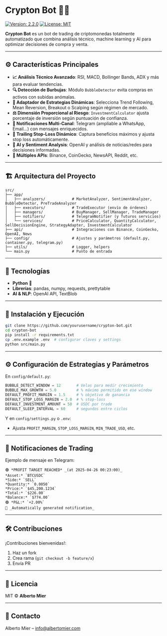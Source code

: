 # Crypton Bot 🚀🤖

[![Version: 2.2.0](https://img.shields.io/badge/Version-2.2.0-blue.svg)](./README.md)  [![License: MIT](https://img.shields.io/badge/License-MIT-yellow.svg)](./LICENSE)

**Crypton Bot** es un bot de trading de criptomonedas totalmente automatizado que combina análisis técnico, machine learning y AI para optimizar decisiones de compra y venta.

---

## ⚙️ Características Principales

- **📈 Análisis Técnico Avanzado**: RSI, MACD, Bollinger Bands, ADX y más para evaluar tendencias.
- **🔍 Detección de Burbujas**: Módulo `BubbleDetector` evita compras en activos con subidas anómalas.
- **🔄 Adaptador de Estrategias Dinámicas**: Selecciona Trend Following, Mean Reversion, Breakout o Scalping según régimen de mercado.
- **⚖️ Dimensión Proporcional al Riesgo**: `InvestmentCalculator` ajusta porcentaje de inversión según puntuación de confianza.
- **🔔 Notificaciones Multi-Canal**: Telegram (ampliable a WhatsApp, Email…) con mensajes enriquecidos.
- **🛑 Trailing Stop-Loss Dinámico**: Captura beneficios máximos y ajusta stop loss automáticamente.
- **🤖 AI y Sentiment Analysis**: OpenAI y análisis de noticias/redes para decisiones informadas.
- **🔗 Múltiples APIs**: Binance, CoinGecko, NewsAPI, Reddit, etc.

---

## 🏗️ Arquitectura del Proyecto

```
src/
├── app/
│   ├── analyzers/            # MarketAnalyzer, SentimentAnalyzer, BubbleDetector, PreTradeAnalyzer
│   ├── executors/            # TradeExecutor (envío de órdenes)
│   ├── managers/             # BuyManager, SellManager, TradeManager
│   ├── notifiers/            # TelegramNotifier (y futuros servicios)
│   └── services/             # PriceCalculator, QuantityCalculator, SellDecisionEngine, StrategyAdapter, InvestmentCalculator
├── api/                      # Integraciones con Binance, CoinGecko, OpenAI, News
├── config/                   # Ajustes y parámetros (default.py, container.py, telegram.py)
├── utils/                    # Logger, helpers
└── main.py                   # Punto de entrada
```

---

## 📌 Tecnologías

- **Python** 🐍
- **Librerías**: pandas, numpy, requests, prettytable
- **AI & NLP**: OpenAI API, TextBlob

---

## 🚀 Instalación y Ejecución

```bash
git clone https://github.com/yourusername/crypton-bot.git
cd crypton-bot
pip install -r requirements.txt
cp .env.example .env  # configurar claves y settings
python src/main.py
```

---

## ⚙️ Configuración de Estrategias y Parámetros

En `config/default.py`:
```python
BUBBLE_DETECT_WINDOW = 12       # Velas para medir crecimiento
BUBBLE_MAX_GROWTH = 5.0         # % máximo permitido en ese window
DEFAULT_PROFIT_MARGIN = 1.5     # % objetivo de ganancia
DEFAULT_STOP_LOSS_MARGIN = 2.0  # % stop-loss
DEFAULT_INVESTMENT_AMOUNT = 50  # USDC por trade
DEFAULT_SLEEP_INTERVAL = 60     # segundos entre ciclos
```
Y en `config/settings.py` o `.env`:
- Ajusta `PROFIT_MARGIN`, `STOP_LOSS_MARGIN`, `MIN_TRADE_USD`, etc.

---

## 📢 Notificaciones de Trading

Ejemplo de mensaje en Telegram:
```
🟢 *PROFIT TARGET REACHED* _(at 2025-04-26 00:23:00)_
*Asset:* `BTCUSDC`
*Side:* `SELL`
*Quantity:* `0.0050`
*Price:* `$45,200.1234`
*Total:* `$226.00`
*Balance:* `$774.00`
🟢 *P&L:* `+2.00%`
🔔 _Automatically generated notification_
```

---

## 🛠️ Contribuciones

¡Contribuciones bienvenidas!:
1. Haz un fork
2. Crea rama (`git checkout -b feature/x`)
3. Envía PR

---

## 📜 Licencia

MIT © **Alberto Mier**

---

## 📧 Contacto

Alberto Mier – [info@albertomier.com](mailto:info@albertomier.com)
